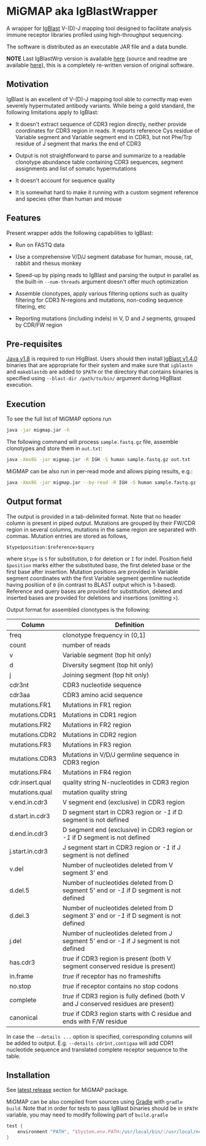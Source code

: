 #  MiGMAP aka IgBlastWrapper

A wrapper for [IgBlast](http://www.ncbi.nlm.nih.gov/igblast/igblast.cgi) V-(D)-J mapping tool designed to facilitate analysis immune receptor libraries profiled using high-throughput sequencing.

The software is distributed as an executable JAR file and a data bundle.

**NOTE** Last IgBlastWrp version is available [here](https://github.com/mikessh/migmap/releases/tag/v0.6) (source and readme are available [here](https://github.com/mikessh/migmap/tree/v0.6)), this is a completely re-written version of original software.

## Motivation

IgBlast is an excellent  of V-(D)-J mapping tool able to correctly map even severely hypermutated antibody variants. While being a gold standard, the following limitations apply to IgBlast:

- It doesn't extract sequence of CDR3 region directly, neither provide coordinates for CDR3 region in reads. It reports reference Cys residue of Variable segment and Variable segment end in CDR3, but not Phe/Trp residue of J segment that marks the end of CDR3

- Output is not straightforward to parse and summarize to a readable clonotype abundance table containing CDR3 sequences, segment assignments and list of somatic hypermutations

- It doesn't account for sequence quality

- It is somewhat hard to make it running with a custom segment reference and species other than human and mouse

## Features

Present wrapper adds the following capabilities to IgBlast:

- Run on FASTQ data

- Use a comprehensive V/D/J segment database for human, mouse, rat, rabbit and rhesus monkey

- Speed-up by piping reads to IgBlast and parsing the output in parallel as the built-in ``--num-threads`` argument doesn't offer much optimization

- Assemble clonotypes, apply various filtering options such as quality filtering for CDR3 N-regions and mutations, non-coding sequence filtering, etc

- Reporting mutations (including indels) in V, D and J segments, grouped by CDR/FW region

## Pre-requisites

[Java v1.8](http://www.oracle.com/technetwork/java/javase/downloads/jre8-downloads-2133155.html) is required to run HIgBlast. Users should then install [IgBlast v1.4.0](http://www.ncbi.nlm.nih.gov/igblast/faq.html#standalone) binaries that are appropriate for their system and make sure that ``igblastn`` and ``makeblastdb`` are added to ``$PATH`` or the directory that contains binaries is specified using ``--blast-dir /path/to/bin/`` argument during HIgBlast execution.

## Execution

To see the full list of MiGMAP options run 

```bash
java -jar migmap.jar -h
```

The following command will process ``sample.fastq.gz`` file, assemble clonotypes and store them in ``out.txt``:

```bash
java -Xmx8G -jar migmap.jar -R IGH -S human sample.fastq.gz out.txt
```

MiGMAP can be also run in per-read mode and allows piping results, e.g.:

```bash
java -Xmx8G -jar migmap.jar --by-read -R IGH -S human sample.fastq.gz - | grep "IGHV1-8" > out.txt
```

## Output format

The output is provided in a tab-delimited format. Note that no header column is present in piped output. Mutations are grouped by their FW/CDR region in several columns, mutations in the same region are separated with commas. Mutation entries are stored as follows,

```
$type$position:$reference>$query
```

where ``$type`` is ``S`` for substitution, ``D`` for deletion or ``I`` for indel. Position field ``$position`` marks either the substituted base, the first deleted base or the first base after insertion. Mutation positions are provided in Variable segment coordinates with the first Variable segment germline nucleotide having position of ``0`` (in contrast to BLAST output which is 1-based). Reference and query bases are provided for substitution, deleted and inserted bases are provided for deletions and insertions (omitting ``>``).

Output format for assembled clonotypes is the following:

Column           | Definition
-----------------|------------------------------------------------------------------------
freq             | clonotype frequency in (0,1]
count            | number of reads
v                | Variable segment (top hit only)
d                | Diversity segment (top hit only)
j                | Joining segment (top hit only)
cdr3nt           | CDR3 nucleotide sequence
cdr3aa           | CDR3 amino acid sequence
mutations.FR1    | Mutations in FR1 region
mutations.CDR1   | Mutations in CDR1 region
mutations.FR2    | Mutations in FR2 region
mutations.CDR2   | Mutations in CDR2 region
mutations.FR3    | Mutations in FR3 region
mutations.CDR3   | Mutations in V/D/J germline sequence in CDR3 region
mutations.FR4    | Mutations in FR4 region
cdr.insert.qual  | quality string N-nucleotides in CDR3 region
mutations.qual   | mutation quality string
v.end.in.cdr3    | V segment end (exclusive) in CDR3 region
d.start.in.cdr3  | D segment start in CDR3 region or *-1* if D segment is not defined
d.end.in.cdr3    | D segment end (exclusive) in CDR3 region or *-1* if D segment is not defined
j.start.in.cdr3  | J segment start in CDR3 region or *-1* if J segment is not defined
v.del            | Number of nucleotides deleted from V segment 3' end
d.del.5          | Number of nucleotides deleted from D segment 5' end or *-1* if D segment is not defined
d.del.3          | Number of nucleotides deleted from D segment 3' end or *-1* if D segment is not defined
j.del            | Number of nucleotides deleted from J segment 5' end or *-1* if J segment is not defined
has.cdr3         | *true* if CDR3 region is present (both V segment conserved residue is present)
in.frame         | *true* if receptor has no frameshifts
no.stop          | *true* if receptor contains no stop codons
complete         | *true* if CDR3 region is fully defined (both V and J conserved residues are present)
canonical        | *true* if CDR3 region starts with C residue and ends with F/W residue

In case the ``--details ...`` option is specified, corresponding columns will be added to output. E.g. ``--details cdr1nt,contigaa`` will add CDR1 nucleotide sequence and translated complete receptor sequence to the table.

## Installation

See [latest release](https://github.com/mikessh/migmap/releases/latest) section for MiGMAP package.

MiGMAP can be also compiled from sources using [Gradle](https://gradle.org/) with ``gradle build``. Note that in order for tests to pass IgBlast binaries should be in ``$PATH`` variable, you may need to modify following part of ``build.gradle`` 

```gradle
test {
    environment "PATH", "$System.env.PATH:/usr/local/bin/:/usr/local/ncbi/igblast/bin/"
}
```
